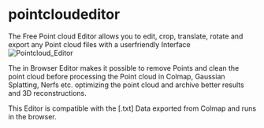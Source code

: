 # pointcloudeditor
The Free Point cloud Editor allows you to edit, crop, translate, rotate and export any Point cloud files with a userfriendly Interface
![Pointcloud_Editor](https://github.com/JohannesKrueger/pointcloudeditor/assets/68600106/a7a02c22-d1b3-43a2-88e9-abf0d415b232)

The in Browser Editor makes it possible to remove Points and clean the point cloud before processing the Point cloud in Colmap, Gaussian Splatting, Nerfs etc. optimizing the point cloud and archive better results and 3D reconstructions.

This Editor is compatible with the [.txt] Data exported from Colmap and runs in the browser.
